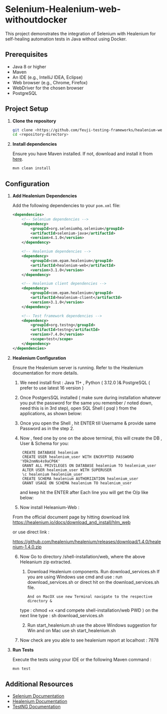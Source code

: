 # Selenium-Healenium-web-withoutdocker

This project demonstrates the integration of Selenium with Healenium for self-healing automation tests in Java without using Docker.

## Prerequisites

- Java 8 or higher
- Maven
- An IDE (e.g., IntelliJ IDEA, Eclipse)
- Web browser (e.g., Chrome, Firefox)
- WebDriver for the chosen browser
- PostgreSQL

## Project Setup

1. **Clone the repository**

   ```sh
   git clone <https://github.com/feuji-testing-frameworks/healenium-web-withoutdocker>
   cd <repository-directory>
   ```

2. **Install dependencies**

   Ensure you have Maven installed. If not, download and install it from [here](https://maven.apache.org/install.html).

   ```sh
   mvn clean install
   ```

## Configuration

1. **Add Healenium Dependencies**

   Add the following dependencies to your `pom.xml` file:

   ```xml
   <dependencies>
       <!-- Selenium dependencies -->
       <dependency>
           <groupId>org.seleniumhq.selenium</groupId>
           <artifactId>selenium-java</artifactId>
           <version>4.1.0</version>
       </dependency>

       <!-- Healenium dependencies -->
       <dependency>
           <groupId>com.epam.healenium</groupId>
           <artifactId>healenium-web</artifactId>
           <version>3.1.0</version>
       </dependency>

       <!-- Healenium client dependencies -->
       <dependency>
           <groupId>com.epam.healenium</groupId>
           <artifactId>healenium-client</artifactId>
           <version>3.1.0</version>
       </dependency>

       <!-- Test framework dependencies -->
       <dependency>
           <groupId>org.testng</groupId>
           <artifactId>testng</artifactId>
           <version>7.4.0</version>
           <scope>test</scope>
       </dependency>
   </dependencies>
   ```

2. **Healenium Configuration**

   Ensure the Healenium server is running. Refer to the Healenium documentation for more details.

   1. We need install first :
      Java 11+ , Python ( 3.12.0 )& PostgreSQL ( prefer to use latest 16 version )

   2. Once PostgersSQL installed ( make sure during installation whatever you put the password for the same you remember / noted down, need this is in 3rd step), open SQL Shell ( psql ) from the                    applications, as shown below:

   3. Once you open the Shell , hit ENTER till Username & provide same Password as in the step 2. 

   4. Now , feed one by one on the above terminal, this will create the DB ,  User & Schema for you:
   
           CREATE DATABASE healenium
           CREATE USER healenium_user WITH ENCRYPTED PASSWORD 'YDk2nmNs4s9aCP6K'
           GRANT ALL PRIVILEGES ON DATABASE healenium TO healenium_user
           ALTER USER healenium_user WITH SUPERUSER
           \c healenium healenium_user
           CREATE SCHEMA healenium AUTHORIZATION healenium_user
           GRANT USAGE ON SCHEMA healenium TO healenium_user


      and keep hit the ENTER after Each line you will get the O/p like below:

   5. Now install Heleanium-Web : 

   From the official document page by hitting download link 
   https://healenium.io/docs/download_and_install/hlm_web

   or use direct link :

   https://github.com/healenium/healenium/releases/download/1.4.0/healenium-1.4.0.zip


   6. Now Go to directory  /shell-installation/web, where the above Heleanium zip extracted.

      1. Download Healenium components. Run download_services.sh 
             If you are using Windows use cmd and use : run download_services.sh 
             or direct hit on the download_services.sh file.

             And on MacOX use new Terminal navigate to the respective directory & 
      type : chmod +x <and compete shell-installation/web PWD )
      on the next line type : sh download_services.sh

       2. Run start_healenium.sh
          use the above Windows suggestion for Win
          and on Mac use sh start_healenium.sh


   7. Now check are you able to see healenium report at localhost : 7878


3. **Run Tests**

   Execute the tests using your IDE or the following Maven command :

   ```sh
   mvn test
   ```

## Additional Resources

- [Selenium Documentation](https://www.selenium.dev/documentation/)
- [Healenium Documentation](https://healenium.github.io/)
- [TestNG Documentation](https://testng.org/doc/)
